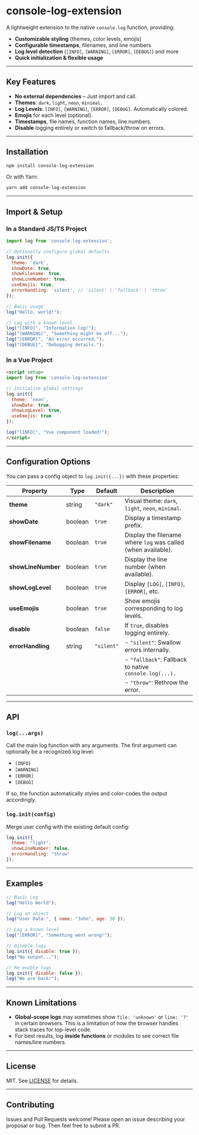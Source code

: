 # console-log-extension

A lightweight extension to the native `console.log` function, providing:

- **Customizable styling** (themes, color levels, emojis)
- **Configurable timestamps**, filenames, and line numbers
- **Log level detection** (`[INFO]`, `[WARNING]`, `[ERROR]`, `[DEBUG]`) and more
- **Quick initialization & flexible usage**

---

## Key Features

- **No external dependencies** – Just import and call.
- **Themes**: `dark`, `light`, `neon`, `minimal`.
- **Log Levels**: `[INFO]`, `[WARNING]`, `[ERROR]`, `[DEBUG]`. Automatically colored.
- **Emojis** for each level (optional).
- **Timestamps**, file names, function names, line numbers.
- **Disable** logging entirely or switch to fallback/throw on errors.

---

## Installation

```bash
npm install console-log-extension
```

Or with Yarn:

```bash
yarn add console-log-extension
```

---

## Import & Setup

### In a Standard JS/TS Project

```js
import log from 'console-log-extension';

// Optionally configure global defaults
log.init({
  theme: 'dark',
  showDate: true,
  showFilename: true,
  showLineNumber: true,
  useEmojis: true,
  errorHandling: 'silent', // 'silent' | 'fallback' | 'throw'
});

// Basic usage
log("Hello, world!");

// Log with a known level
log("[INFO]", "Information log!");
log("[WARNING]", "Something might be off...");
log("[ERROR]", "An error occurred.");
log("[DEBUG]", "Debugging details.");
```

### In a Vue Project

```html
<script setup>
import log from 'console-log-extension'

// Initialize global settings
log.init({
  theme: 'neon',
  showDate: true,
  showLogLevel: true,
  useEmojis: true
});

log("[INFO]", "Vue component loaded!");
</script>
```

---

## Configuration Options

You can pass a config object to `log.init({...})` with these properties:

| Property           | Type      | Default   | Description                                                                      |
|--------------------|-----------|-----------|----------------------------------------------------------------------------------|
| **theme**          | string    | `"dark"`  | Visual theme: `dark`, `light`, `neon`, `minimal`.                                |
| **showDate**       | boolean   | `true`    | Display a timestamp prefix.                                                      |
| **showFilename**   | boolean   | `true`    | Display the filename where `log` was called (when available).                    |
| **showLineNumber** | boolean   | `true`    | Display the line number (when available).                                        |
| **showLogLevel**   | boolean   | `true`    | Display `[LOG]`, `[INFO]`, `[ERROR]`, etc.                                       |
| **useEmojis**      | boolean   | `true`    | Show emojis corresponding to log levels.                                         |
| **disable**        | boolean   | `false`   | If `true`, disables logging entirely.                                            |
| **errorHandling**  | string    | `"silent"`| - `"silent"`: Swallow errors internally.
|                    |           |           | - `"fallback"`: Fallback to native `console.log(...).`
|                    |           |           | - `"throw"`: Rethrow the error.                                                  |

---

## API

### `log(...args)`

Call the main log function with any arguments. The first argument can optionally be a recognized log level:

- `[INFO]`
- `[WARNING]`
- `[ERROR]`
- `[DEBUG]`

If so, the function automatically styles and color-codes the output accordingly.

### `log.init(config)`

Merge user config with the existing default config:

```js
log.init({
  theme: "light",
  showLineNumber: false,
  errorHandling: "throw"
});
```

---

## Examples

```js
// Basic Log
log("Hello World");

// Log an object
log("User Data:", { name: "John", age: 30 });

// Log a known level
log("[ERROR]", "Something went wrong!");

// Disable logs
log.init({ disable: true });
log("No output...");

// Re-enable logs
log.init({ disable: false });
log("We are back!");
```

---

## Known Limitations

- **Global-scope logs** may sometimes show `file: 'unknown'` or `line: '?'` in certain browsers.
  This is a limitation of how the browser handles stack traces for top-level code.
- For best results, log **inside functions** or modules to see correct file names/line numbers.

---

## License

MIT. See [LICENSE](LICENSE) for details.

---

## Contributing

Issues and Pull Requests welcome! Please open an issue describing your proposal or bug. Then feel free to submit a PR.
